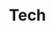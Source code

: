 ---
title: Tech
description: Generally related to tech, that does not fit just to Software Engineering.

# Badge style
style:
    background: "#01efac"
    color: "#000"
---